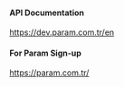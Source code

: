 #### API Documentation 
https://dev.param.com.tr/en

#### For Param Sign-up 
https://param.com.tr/


